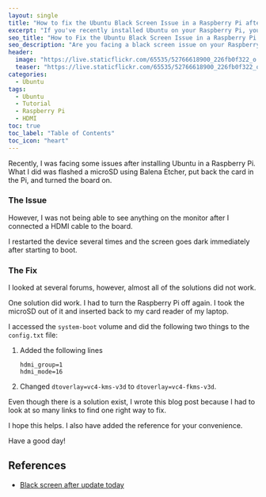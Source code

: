 ```yaml
---
layout: single
title: "How to fix the Ubuntu Black Screen Issue in a Raspberry Pi after Installation"
excerpt: "If you've recently installed Ubuntu on your Raspberry Pi, you might have encountered the black screen issue when booting up. This is a common problem with a simple fix. In this post, I will show you how to troubleshoot and fix the Ubuntu black screen issue on your Raspberry Pi."
seo_title: "How to Fix the Ubuntu Black Screen Issue in a Raspberry Pi after Installation"
seo_description: "Are you facing a black screen issue on your Raspberry Pi after installing Ubuntu? Don't worry, this post will guide you through the troubleshooting steps to fix the Ubuntu black screen issue on your Raspberry Pi."
header:
  image: "https://live.staticflickr.com/65535/52766618900_226fb0f322_o.png"
  teaser: "https://live.staticflickr.com/65535/52766618900_226fb0f322_o.png"
categories:
  - Ubuntu
tags:
  - Ubuntu
  - Tutorial
  - Raspberry Pi
  - HDMI
toc: true
toc_label: "Table of Contents"
toc_icon: "heart"
---
```


Recently, I was facing some issues after installing Ubuntu in a Raspberry Pi. What I did was flashed a microSD using Balena Etcher, put back the card in the Pi, and turned the board on.

### The Issue
However, I was not being able to see anything on the monitor after I connected a HDMI cable to the board.

I restarted the device several times and the screen goes dark immediately after starting to boot.

### The Fix
I looked at several forums, however, almost all of the solutions did not work.

One solution did work. I had to turn the Raspberry Pi off again. I took the microSD out of it and inserted back to my card reader of my laptop.

I accessed the `system-boot` volume and did the following two things to the `config.txt` file:

1. Added the following lines
	```
	hdmi_group=1
	hdmi_mode=16
	```
2. Changed `dtoverlay=vc4-kms-v3d` to `dtoverlay=vc4-fkms-v3d`.

Even though there is a solution exist, I wrote this blog post because I had to look at so many links to find one right way to fix.

I hope this helps. I also have added the reference for your convenience.

Have a good day! 

## References
*   [Black screen after update today](https://forums.raspberrypi.com/viewtopic.php?t=347128)
<!--stackedit_data:
eyJoaXN0b3J5IjpbODIxMzE5OTgyXX0=
-->